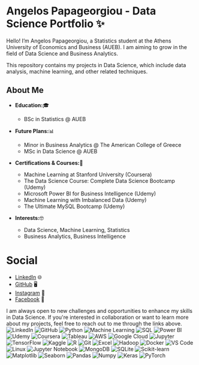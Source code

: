 # Angelos Papageorgiou - Data Science Portfolio ✨

Hello! I’m Angelos Papageorgiou, a Statistics student at the Athens University of Economics and Business (AUEB). I am aiming to grow in the field of Data Science and Business Analytics.

This repository contains my projects in Data Science, which include data analysis, machine learning, and other related techniques.

## About Me

- **Education:**🎓
  - BSc in Statistics @ AUEB

- **Future Plans:**📊
  - Minor in Business Analytics @ The American College of Greece 
  - MSc in Data Science @ AUEB 

- **Certifications & Courses:**🚀
  - Machine Learning at Stanford University (Coursera)
  - The Data Science Course: Complete Data Science Bootcamp (Udemy)
  - Microsoft Power BI for Business Intelligence (Udemy)
  - Machine Learning with Imbalanced Data (Udemy)
  - The Ultimate MySQL Bootcamp (Udemy)

- **Interests:**🤓
  - Data Science, Machine Learning, Statistics
  - Business Analytics, Business Intelligence

# Social
- [LinkedIn](https://www.linkedin.com/in/angelos-papageorgiou-ap2409/) 🌐
- [GitHub](https://github.com/angpapageorgiou) 🖥️
- [Instagram](https://www.instagram.com/agg_ppg) 📸
- [Facebook](https://www.facebook.com/AggelosPapageorgiouu?locale=el_GR) 📘


I am always open to new challenges and opportunities to enhance my skills in Data Science. If you're interested in collaboration or want to learn more about my projects, feel free to reach out to me through the links above.
![LinkedIn](https://img.shields.io/badge/LinkedIn-%230077B5?style=flat&logo=linkedin&logoColor=white)
![GitHub](https://img.shields.io/badge/GitHub-%23121011?style=flat&logo=github&logoColor=white)
![Python](https://img.shields.io/badge/Python-3776AB?style=flat&logo=python&logoColor=white)
![Machine Learning](https://img.shields.io/badge/Machine%20Learning-FF6F00?style=flat&logo=robot&logoColor=white)
![SQL](https://img.shields.io/badge/SQL-4479A1?style=flat&logo=mysql&logoColor=white)
![Power BI](https://img.shields.io/badge/Power%20BI-F2C811?style=flat&logo=powerbi&logoColor=white)
![Udemy](https://img.shields.io/badge/Udemy-EC5252?style=flat&logo=udemy&logoColor=white)
![Coursera](https://img.shields.io/badge/Coursera-FF5B00?style=flat&logo=coursera&logoColor=white)
![Tableau](https://img.shields.io/badge/Tableau-E97627?style=flat&logo=tableau&logoColor=white)
![AWS](https://img.shields.io/badge/AWS-232F3E?style=flat&logo=amazonaws&logoColor=white)
![Google Cloud](https://img.shields.io/badge/Google%20Cloud-4285F4?style=flat&logo=googlecloud&logoColor=white)
![Jupyter](https://img.shields.io/badge/Jupyter-F37626?style=flat&logo=jupyter&logoColor=white)
![TensorFlow](https://img.shields.io/badge/TensorFlow-FF6F00?style=flat&logo=tensorflow&logoColor=white)
![Kaggle](https://img.shields.io/badge/Kaggle-20BEFF?style=flat&logo=kaggle&logoColor=white)
![R](https://img.shields.io/badge/R-276DC3?style=flat&logo=r&logoColor=white)
![Git](https://img.shields.io/badge/Git-F05032?style=flat&logo=git&logoColor=white)
![Excel](https://img.shields.io/badge/Excel-217346?style=flat&logo=microsoftexcel&logoColor=white)
![Hadoop](https://img.shields.io/badge/Hadoop-66CC33?style=flat&logo=apachehadoop&logoColor=white)
![Docker](https://img.shields.io/badge/Docker-2496ED?style=flat&logo=docker&logoColor=white)
![VS Code](https://img.shields.io/badge/VS%20Code-007ACC?style=flat&logo=visualstudiocode&logoColor=white)
![Linux](https://img.shields.io/badge/Linux-FCC624?style=flat&logo=linux&logoColor=black)
![Jupyter Notebook](https://img.shields.io/badge/Jupyter%20Notebook-F37626?style=flat&logo=jupyter&logoColor=white)
![MongoDB](https://img.shields.io/badge/MongoDB-47A248?style=flat&logo=mongodb&logoColor=white)
![SQLite](https://img.shields.io/badge/SQLite-003B57?style=flat&logo=sqlite&logoColor=white)
![Scikit-learn](https://img.shields.io/badge/Scikit--learn-F7931E?style=flat&logo=scikit-learn&logoColor=white)
![Matplotlib](https://img.shields.io/badge/Matplotlib-003B57?style=flat&logo=matplotlib&logoColor=white)
![Seaborn](https://img.shields.io/badge/Seaborn-9A9EAB?style=flat&logo=seaborn&logoColor=white)
![Pandas](https://img.shields.io/badge/Pandas-150458?style=flat&logo=pandas&logoColor=white)
![Numpy](https://img.shields.io/badge/Numpy-013243?style=flat&logo=numpy&logoColor=white)
![Keras](https://img.shields.io/badge/Keras-D00000?style=flat&logo=keras&logoColor=white)
![PyTorch](https://img.shields.io/badge/PyTorch-EE4C2C?style=flat&logo=pytorch&logoColor=white)

